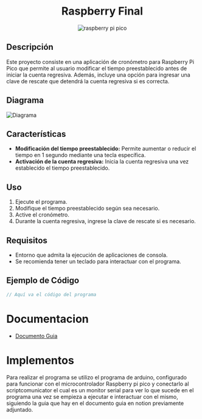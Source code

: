 <h1 align="center">Raspberry Final</h1>

<p align="center">
  <img src="https://github.com/vera-perez-upb/sfi-estudiantes-202310-Cristian171/assets/72422960/240579e4-f81e-494d-a8d8-cc9fdf89d539" alt="raspberry pi pico">
</p>

## Descripción

Este proyecto consiste en una aplicación de cronómetro para Raspberry Pi Pico que permite al usuario modificar el tiempo preestablecido antes de iniciar la cuenta regresiva. Además, incluye una opción para ingresar una clave de rescate que detendrá la cuenta regresiva si es correcta.

## Diagrama

![Diagrama](link-a-tu-diagrama)

## Características

- **Modificación del tiempo preestablecido:** Permite aumentar o reducir el tiempo en 1 segundo mediante una tecla específica.
- **Activación de la cuenta regresiva:** Inicia la cuenta regresiva una vez establecido el tiempo preestablecido.

## Uso

1. Ejecute el programa.
2. Modifique el tiempo preestablecido según sea necesario.
3. Active el cronómetro.
4. Durante la cuenta regresiva, ingrese la clave de rescate si es necesario.

## Requisitos

- Entorno que admita la ejecución de aplicaciones de consola.
- Se recomienda tener un teclado para interactuar con el programa.

## Ejemplo de Código

```c++
// Aquí va el código del programa
```
# Documentacion

- [Documento Guia](https://silk-motion-e7d.notion.site/Unidad-1-Software-para-sistemas-embebidos-86760026bfac4e339e649191eedab500)

# Implementos

Para realizar el programa se utilizo el programa de arduino, configurado para funcionar con el microcontrolador Raspberry pi pico y conectarlo al scriptcomunicator el cual es un monitor serial para ver lo que sucede en el programa una vez se empieza a ejecutar e interactuar con el mismo, siguiendo la guia que hay en el documento guia en notion previamente adjuntado.


